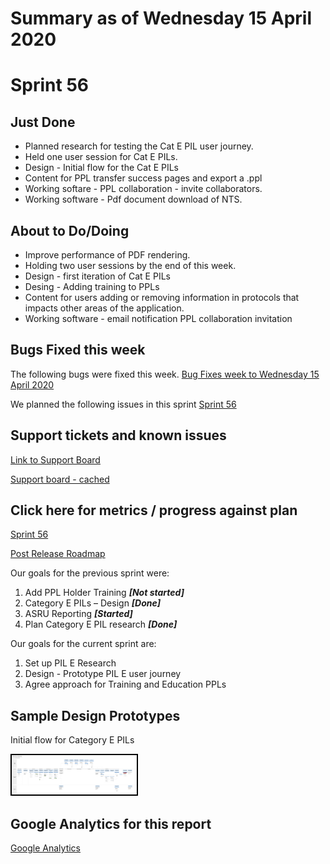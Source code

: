 # Summary as of Wednesday 15 April 2020 

# Sprint 56

## Just Done
* Planned research for testing the Cat E PIL user journey.
* Held one user session for Cat E PILs.
* Design - Initial flow for the Cat E PILs
* Content for PPL transfer success pages and export a .ppl
* Working softare - PPL collaboration - invite collaborators.
* Working software - Pdf document download of NTS.

## About to Do/Doing
* Improve performance of PDF rendering.
* Holding two user sessions by the end of this week.
* Design - first iteration of Cat E PILs
* Desing - Adding training to PPLs
* Content for users adding or removing information in protocols that impacts other areas of the application.
* Working software - email notification PPL collaboration invitation

## Bugs Fixed this week
The following bugs were fixed this week.
[Bug Fixes week to Wednesday 15 April 2020](graphs/bugs15042020.png)

We planned the following issues in this sprint 
[Sprint 56](graphs/sprint15042020.png)

## Support tickets and known issues
[Link to Support Board](https://collaboration.homeoffice.gov.uk/jira/secure/RapidBoard.jspa?rapidView=1717&selectedIssue=ASSB-253)

[Support board - cached](graphs/supportBoard15042020.png)

## Click here for metrics / progress against plan
[Sprint 56](graphs/progress15042020.png)

[Post Release Roadmap](graphs/roadmap15042020.png)

Our goals for the previous sprint were:
1. Add PPL Holder Training ***[Not started]***
2. Category E PILs – Design ***[Done]***
3. ASRU Reporting ***[Started]***
4. Plan Category E PIL research ***[Done]***

Our goals for the current sprint are:
1. Set up PIL E Research 
2. Design - Prototype PIL E user journey 
3. Agree approach for Training and Education PPLs

## Sample Design Prototypes
Initial flow for Category E PILs

<a href="graphs/proto1_15042020.png"><img src="graphs/proto1_15042020.png" alt="HTML5 Icon" width="200" style="border:2px solid black"></a>
<br>

## Google Analytics for this report
[Google Analytics](graphs/GA15042020.png)

